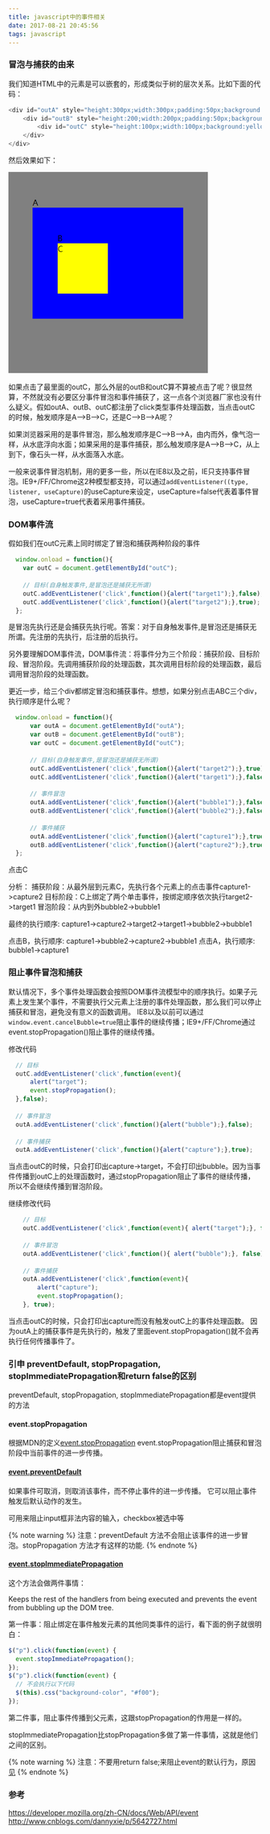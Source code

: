 ```yaml
---
title: javascript中的事件相关
date: 2017-08-21 20:45:56
tags: javascript
---
```

[1]:/images/0821_event/1.png


### 冒泡与捕获的由来

我们知道HTML中的元素是可以嵌套的，形成类似于树的层次关系。比如下面的代码：

```javascript
<div id="outA" style="height:300px;width:300px;padding:50px;background:gray;">A  
    <div id="outB" style="height:200;width:200px;padding:50px;background:blue;"> B 
		<div id="outC" style="height:100px;width:100px;background:yellow;">C</div>   
    </div> 
</div>
```

<!--more-->

然后效果如下：

![param][1]

如果点击了最里面的outC，那么外层的outB和outC算不算被点击了呢？很显然算，不然就没有必要区分事件冒泡和事件捕获了，这一点各个浏览器厂家也没有什么疑义。假如outA、outB、outC都注册了click类型事件处理函数，当点击outC的时候，触发顺序是A-->B-->C，还是C-->B-->A呢？

如果浏览器采用的是事件冒泡，那么触发顺序是C-->B-->A，由内而外，像气泡一样，从水底浮向水面；如果采用的是事件捕获，那么触发顺序是A-->B-->C，从上到下，像石头一样，从水面落入水底。

一般来说事件冒泡机制，用的更多一些，所以在IE8以及之前，IE只支持事件冒泡。IE9+/FF/Chrome这2种模型都支持，可以通过`addEventListener((type, listener, useCapture)`的useCapture来设定，useCapture=false代表着事件冒泡，useCapture=true代表着采用事件捕获。


### DOM事件流

假如我们在outC元素上同时绑定了冒泡和捕获两种阶段的事件
```javascript
  window.onload = function(){     
    var outC = document.getElementById("outC");    
      
    // 目标(自身触发事件,是冒泡还是捕获无所谓)  
    outC.addEventListener('click',function(){alert("target1");},false);  
    outC.addEventListener('click',function(){alert("target2");},true);        
  };  
```


是冒泡先执行还是会捕获先执行呢。答案：对于自身触发事件,是冒泡还是捕获无所谓。先注册的先执行，后注册的后执行。

另外要理解DOM事件流，DOM事件流：将事件分为三个阶段：捕获阶段、目标阶段、冒泡阶段。先调用捕获阶段的处理函数，其次调用目标阶段的处理函数，最后调用冒泡阶段的处理函数。

更近一步，给三个div都绑定冒泡和捕获事件。想想，如果分别点击ABC三个div，执行顺序是什么呢？
```javascript
  window.onload = function(){  
      var outA = document.getElementById("outA");    
      var outB = document.getElementById("outB");    
      var outC = document.getElementById("outC");    
        
      // 目标(自身触发事件,是冒泡还是捕获无所谓)  
      outC.addEventListener('click',function(){alert("target2");},true);  
      outC.addEventListener('click',function(){alert("target1");},false);  
        
      // 事件冒泡  
      outA.addEventListener('click',function(){alert("bubble1");},false);  
      outB.addEventListener('click',function(){alert("bubble2");},false);  
        
      // 事件捕获  
      outA.addEventListener('click',function(){alert("capture1");},true);  
      outB.addEventListener('click',function(){alert("capture2");},true); 
  }; 
```

点击C

分析：
捕获阶段：从最外层到元素C，先执行各个元素上的点击事件capture1->capture2
目标阶段：C上绑定了两个单击事件，按绑定顺序依次执行target2->target1
冒泡阶段：从内到外bubble2->bubble1

最终的执行顺序: capture1->capture2->target2->target1->bubble2->bubble1

点击B，执行顺序: capture1->bubble2->capture2->bubble1
点击A，执行顺序: bubble1->capture1

### 阻止事件冒泡和捕获

默认情况下，多个事件处理函数会按照DOM事件流模型中的顺序执行。如果子元素上发生某个事件，不需要执行父元素上注册的事件处理函数，那么我们可以停止捕获和冒泡，避免没有意义的函数调用。
IE8以及以前可以通过 `window.event.cancelBubble=true`阻止事件的继续传播；IE9+/FF/Chrome通过event.stopPropagation()阻止事件的继续传播。

修改代码
```javascript
  // 目标  
  outC.addEventListener('click',function(event){  
      alert("target");  
      event.stopPropagation();  
  },false);  

  // 事件冒泡  
  outA.addEventListener('click',function(){alert("bubble");},false);  

  // 事件捕获  
  outA.addEventListener('click',function(){alert("capture");},true);     
```

当点击outC的时候，只会打印出capture->target，不会打印出bubble。因为当事件传播到outC上的处理函数时，通过stopPropagation阻止了事件的继续传播，所以不会继续传播到冒泡阶段。

继续修改代码
```javascript
	// 目标  
	outC.addEventListener('click',function(event){ alert("target");}, false);  

	// 事件冒泡  
	outA.addEventListener('click',function(){ alert("bubble");}, false);  

	// 事件捕获  
	outA.addEventListener('click',function(event){ 
		alert("capture"); 
		event.stopPropagation();
	}, true);           
```
当点击outC的时候，只会打印出capture而没有触发outC上的事件处理函数。
因为outA上的捕获事件是先执行的，触发了里面event.stopPropagation()就不会再执行任何传播事件了。

### 引申 preventDefault, stopPropagation, stopImmediatePropagation和return false的区别

preventDefault, stopPropagation, stopImmediatePropagation都是event提供的方法

#### event.stopPropagation
根据MDN的定义[event.stopPropagation](https://developer.mozilla.org/zh-CN/docs/Web/API/Event/stopPropagation)
event.stopPropagation阻止捕获和冒泡阶段中当前事件的进一步传播。

#### [event.preventDefault](https://developer.mozilla.org/zh-CN/docs/Web/API/Event/preventDefault)

如果事件可取消，则取消该事件，而不停止事件的进一步传播。
它可以阻止事件触发后默认动作的发生。

可用来阻止input框非法内容的输入，checkbox被选中等

{% note warning %}
注意：preventDefault 方法不会阻止该事件的进一步冒泡。stopPropagation 方法才有这样的功能.
{% endnote %}

#### [event.stopImmediatePropagation](https://developer.mozilla.org/zh-CN/docs/Web/API/Event/stopImmediatePropagation)

这个方法会做两件事情： 

Keeps the rest of the handlers from being executed and prevents the event from bubbling up the DOM tree.

第一件事：阻止绑定在事件触发元素的其他同类事件的运行，看下面的例子就很明白：

```javascript
$("p").click(function(event) {
  event.stopImmediatePropagation();
});
$("p").click(function(event) {
  // 不会执行以下代码
  $(this).css("background-color", "#f00");
});
```

第二件事，阻止事件传播到父元素，这跟stopPropagation的作用是一样的。

stopImmediatePropagation比stopPropagation多做了第一件事情，这就是他们之间的区别。

{% note warning %}
注意：不要用return false;来阻止event的默认行为，原因[见](http://www.jianshu.com/p/56b64b523f10)
{% endnote %}

### 参考
https://developer.mozilla.org/zh-CN/docs/Web/API/event
http://www.cnblogs.com/dannyxie/p/5642727.html

